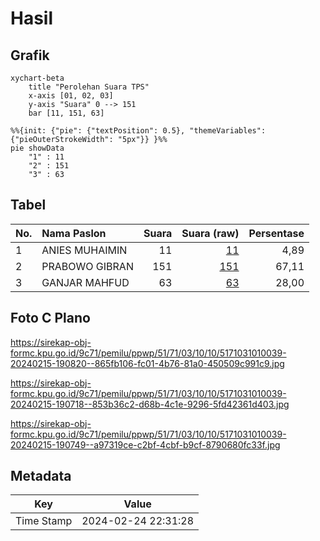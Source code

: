 # Hasil

## Grafik

```mermaid
xychart-beta
    title "Perolehan Suara TPS"
    x-axis [01, 02, 03]
    y-axis "Suara" 0 --> 151
    bar [11, 151, 63]
```

```mermaid
%%{init: {"pie": {"textPosition": 0.5}, "themeVariables": {"pieOuterStrokeWidth": "5px"}} }%%
pie showData
    "1" : 11
    "2" : 151
    "3" : 63
```

## Tabel

| No. | Nama Paslon    | Suara | Suara (raw) | Persentase |
|:--- |:-------------- | -----:| -----------:| ----------:|
| 1   | ANIES MUHAIMIN | 11    | [11][p-1]   | 4,89       |
| 2   | PRABOWO GIBRAN | 151   | [151][p-2]  | 67,11      |
| 3   | GANJAR MAHFUD  | 63    | [63][p-3]   | 28,00      |


[p-1]: https://github.com/gigit-pemilu/pemilu-2024-51-bali/blob/main/pilpres/hitung-suara/sub/51-bali/sub/71-kota-denpasar/sub/03-denpasar-barat/sub/1010-padangsambian/sub/039-tps/sub/paslon-1.txt
[p-2]: https://github.com/gigit-pemilu/pemilu-2024-51-bali/blob/main/pilpres/hitung-suara/sub/51-bali/sub/71-kota-denpasar/sub/03-denpasar-barat/sub/1010-padangsambian/sub/039-tps/sub/paslon-2.txt
[p-3]: https://github.com/gigit-pemilu/pemilu-2024-51-bali/blob/main/pilpres/hitung-suara/sub/51-bali/sub/71-kota-denpasar/sub/03-denpasar-barat/sub/1010-padangsambian/sub/039-tps/sub/paslon-3.txt

## Foto C Plano

https://sirekap-obj-formc.kpu.go.id/9c71/pemilu/ppwp/51/71/03/10/10/5171031010039-20240215-190820--865fb106-fc01-4b76-81a0-450509c991c9.jpg

https://sirekap-obj-formc.kpu.go.id/9c71/pemilu/ppwp/51/71/03/10/10/5171031010039-20240215-190718--853b36c2-d68b-4c1e-9296-5fd42361d403.jpg

https://sirekap-obj-formc.kpu.go.id/9c71/pemilu/ppwp/51/71/03/10/10/5171031010039-20240215-190749--a97319ce-c2bf-4cbf-b9cf-8790680fc33f.jpg


## Metadata

| Key        | Value               |
| ---------- | ------------------- |
| Time Stamp | 2024-02-24 22:31:28 |



